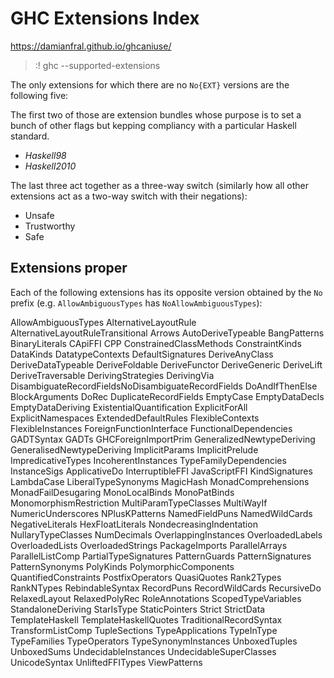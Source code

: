 # GHC Extensions Index

https://damianfral.github.io/ghcaniuse/


> :! ghc --supported-extensions

The only extensions for which there are no `No{EXT}` versions are the following five:

The first two of those are extension bundles whose purpose is to set a bunch of other flags but kepping compliancy with a particular Haskell standard.
- *Haskell98*
- *Haskell2010*

The last three act together as a three-way switch (similarly how all other extensions act as a two-way switch with their negations):
- Unsafe
- Trustworthy
- Safe


## Extensions proper

Each of the following extensions has its opposite version obtained by the `No` prefix (e.g. `AllowAmbiguousTypes` has `NoAllowAmbiguousTypes`):


AllowAmbiguousTypes
AlternativeLayoutRule
AlternativeLayoutRuleTransitional
Arrows
AutoDeriveTypeable
BangPatterns
BinaryLiterals
CApiFFI
CPP
ConstrainedClassMethods
ConstraintKinds
DataKinds
DatatypeContexts
DefaultSignatures
DeriveAnyClass
DeriveDataTypeable
DeriveFoldable
DeriveFunctor
DeriveGeneric
DeriveLift
DeriveTraversable
DerivingStrategies
DerivingVia
DisambiguateRecordFieldsNoDisambiguateRecordFields
DoAndIfThenElse
BlockArguments
DoRec
DuplicateRecordFields
EmptyCase
EmptyDataDecls
EmptyDataDeriving
ExistentialQuantification
ExplicitForAll
ExplicitNamespaces
ExtendedDefaultRules
FlexibleContexts
FlexibleInstances
ForeignFunctionInterface
FunctionalDependencies
GADTSyntax
GADTs
GHCForeignImportPrim
GeneralizedNewtypeDeriving
GeneralisedNewtypeDeriving
ImplicitParams
ImplicitPrelude
ImpredicativeTypes
IncoherentInstances
TypeFamilyDependencies
InstanceSigs
ApplicativeDo
InterruptibleFFI
JavaScriptFFI
KindSignatures
LambdaCase
LiberalTypeSynonyms
MagicHash
MonadComprehensions
MonadFailDesugaring
MonoLocalBinds
MonoPatBinds
MonomorphismRestriction
MultiParamTypeClasses
MultiWayIf
NumericUnderscores
NPlusKPatterns
NamedFieldPuns
NamedWildCards
NegativeLiterals
HexFloatLiterals
NondecreasingIndentation
NullaryTypeClasses
NumDecimals
OverlappingInstances
OverloadedLabels
OverloadedLists
OverloadedStrings
PackageImports
ParallelArrays
ParallelListComp
PartialTypeSignatures
PatternGuards
PatternSignatures
PatternSynonyms
PolyKinds
PolymorphicComponents
QuantifiedConstraints
PostfixOperators
QuasiQuotes
Rank2Types
RankNTypes
RebindableSyntax
RecordPuns
RecordWildCards
RecursiveDo
RelaxedLayout
RelaxedPolyRec
RoleAnnotations
ScopedTypeVariables
StandaloneDeriving
StarIsType
StaticPointers
Strict
StrictData
TemplateHaskell
TemplateHaskellQuotes
TraditionalRecordSyntax
TransformListComp
TupleSections
TypeApplications
TypeInType
TypeFamilies
TypeOperators
TypeSynonymInstances
UnboxedTuples
UnboxedSums
UndecidableInstances
UndecidableSuperClasses
UnicodeSyntax
UnliftedFFITypes
ViewPatterns
